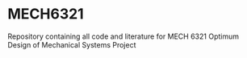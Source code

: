 # MECH6321
Repository containing all code and literature for MECH 6321 Optimum Design of Mechanical Systems Project 
